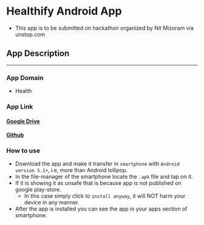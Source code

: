 # Healthify Android App
- This app is to be submitted on hackathon organized by Nit Mizoram via unstop.com
## App Description
---
### App Domain
- Health
### App Link
#### [Google Drive](https://drive.google.com/drive/folders/1OVYgLqazS8O8-h9o4mc5xznH_GRG7h-w?usp=sharing)
#### [Github](https://github.com/JatinVashisht1/Healthify/blob/master/app/release/healthify.apk)

### How to use
- Download the app and make it transfer in `smartphone` with `Android version 5.1+`, i.e, more than Android lollipop.
- In the file-manager of the smartphone locate the `.apk` file and tap on it.
- If it is showing it as unsafe that is because app is not published on google play-store.
    - In this case simply click to `install anyway`, it will NOT harm your device in any manner.
- After the app is installed you can see the app in your apps section of smartphone.

